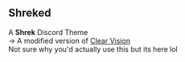 ## Shreked  
A **Shrek** Discord Theme  
->  A modified version of [Clear Vision](https://clearvision.github.io/)  
Not sure why you'd actually use this but its here lol  

